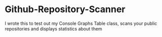 # Github-Repository-Scanner
I wrote this to test out my Console Graphs Table class, scans your public repositories and displays statistics about them
